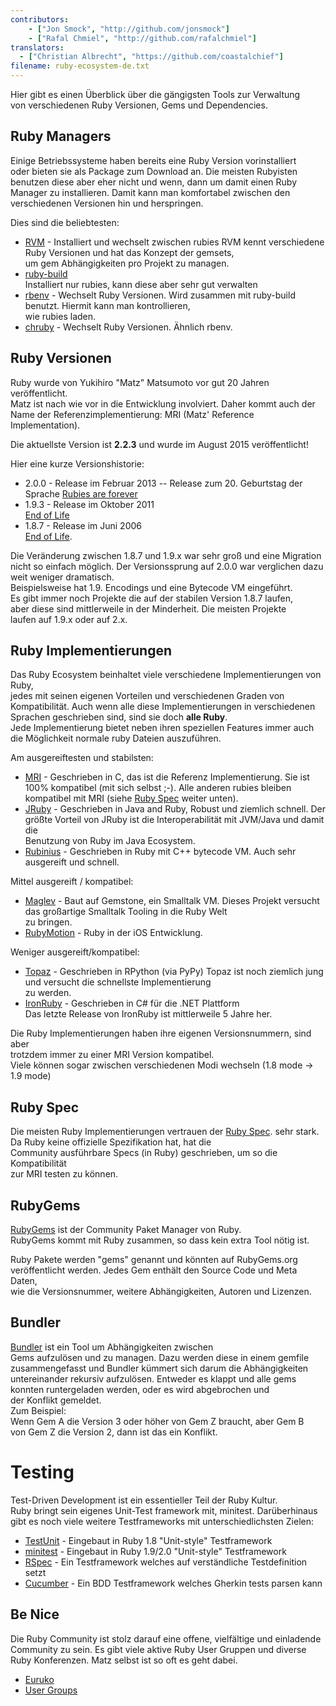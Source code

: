 ```yaml
---
contributors:
    - ["Jon Smock", "http://github.com/jonsmock"]
    - ["Rafal Chmiel", "http://github.com/rafalchmiel"]
translators:
  - ["Christian Albrecht", "https://github.com/coastalchief"]
filename: ruby-ecosystem-de.txt
---
```


Hier gibt es einen Überblick über die gängigsten Tools zur Verwaltung  
von verschiedenen Ruby Versionen, Gems und Dependencies.  

## Ruby Managers

Einige Betriebssysteme haben bereits eine Ruby Version vorinstalliert  
oder bieten sie als Package zum Download an. Die meisten Rubyisten  
benutzen diese aber eher nicht und wenn, dann um damit einen Ruby  
Manager zu installieren. Damit kann man komfortabel zwischen den  
verschiedenen Versionen hin und herspringen.  

Dies sind die beliebtesten:

* [RVM](https://rvm.io/) - Installiert und wechselt zwischen rubies
  RVM kennt verschiedene Ruby Versionen und hat das Konzept der gemsets,  
  um gem Abhängigkeiten pro Projekt zu managen.  
* [ruby-build](https://github.com/sstephenson/ruby-build)  
  Installiert nur rubies, kann diese aber sehr gut verwalten
* [rbenv](https://github.com/sstephenson/rbenv) - Wechselt Ruby Versionen.
  Wird zusammen mit ruby-build benutzt. Hiermit kann man kontrollieren,  
  wie rubies laden.
* [chruby](https://github.com/postmodern/chruby) - Wechselt Ruby Versionen.
  Ähnlich rbenv.

## Ruby Versionen

Ruby wurde von Yukihiro "Matz" Matsumoto vor gut 20 Jahren veröffentlicht.  
Matz ist nach wie vor in die Entwicklung involviert. Daher kommt auch der  
Name der Referenzimplementierung: MRI (Matz' Reference Implementation).  

Die aktuellste Version ist **2.2.3** und wurde im August 2015 veröffentlicht!  

Hier eine kurze Versionshistorie:

* 2.0.0 - Release im Februar 2013  -- Release zum 20. Geburtstag der Sprache
  [Rubies are forever](http://www.heise.de/developer/artikel/Ruby-2-0-als-Geschenk-zum-20-Geburtstag-1808109.html)
* 1.9.3 - Release im Oktober 2011  
  [End of Life](https://www.ruby-lang.org/en/news/2015/02/23/support-for-ruby-1-9-3-has-ended/)
* 1.8.7 - Release im Juni 2006  
  [End of Life](http://www.ruby-lang.org/en/news/2013/06/30/we-retire-1-8-7/).

Die Veränderung zwischen 1.8.7 und 1.9.x war sehr groß und eine Migration  
nicht so einfach möglich. Der Versionssprung auf 2.0.0 war verglichen dazu  
weit weniger dramatisch.  
Beispielsweise hat 1.9. Encodings und eine Bytecode VM eingeführt.  
Es gibt immer noch Projekte die auf der stabilen Version 1.8.7 laufen,  
aber diese sind mittlerweile in der Minderheit. Die meisten Projekte  
laufen auf 1.9.x oder auf 2.x.

## Ruby Implementierungen

Das Ruby Ecosystem beinhaltet viele verschiedene Implementierungen von Ruby,  
jedes mit seinen eigenen Vorteilen und verschiedenen Graden von  
Kompatibilität. Auch wenn alle diese Implementierungen in verschiedenen  
Sprachen geschrieben sind, sind sie doch **alle Ruby**.  
Jede Implementierung bietet neben ihren speziellen Features immer auch  
die Möglichkeit normale ruby Dateien auszuführen.

Am ausgereiftesten und stabilsten:

* [MRI](https://github.com/ruby/ruby) - Geschrieben in C, das ist die Referenz Implementierung.
  Sie ist 100% kompatibel (mit sich selbst ;-). Alle anderen rubies 
  bleiben kompatibel mit MRI (siehe [Ruby Spec](#ruby-spec) weiter unten).
* [JRuby](http://jruby.org/) - Geschrieben in Java and Ruby, Robust und ziemlich schnell.
  Der größte Vorteil von JRuby ist die Interoperabilität mit JVM/Java und damit die  
  Benutzung von Ruby im Java Ecosystem.
* [Rubinius](http://rubini.us/) - Geschrieben in Ruby mit C++ bytecode VM. 
  Auch sehr ausgereift und schnell. 

Mittel ausgereift / kompatibel:

* [Maglev](http://maglev.github.io/) - Baut auf Gemstone, ein Smalltalk VM.
  Dieses Projekt versucht das großartige Smalltalk Tooling in die Ruby Welt  
  zu bringen.
* [RubyMotion](http://www.rubymotion.com/) - Ruby in der iOS Entwicklung.

Weniger ausgereift/kompatibel:

* [Topaz](http://topazruby.com/) - Geschrieben in RPython (via PyPy)
  Topaz ist noch ziemlich jung und versucht die schnellste Implementierung  
  zu werden.
* [IronRuby](http://ironruby.net/) - Geschrieben in C# für die .NET Plattform  
  Das letzte Release von IronRuby ist mittlerweile 5 Jahre her. 

Die Ruby Implementierungen haben ihre eigenen Versionsnummern, sind aber  
trotzdem immer zu einer MRI Version kompatibel.  
Viele können sogar zwischen verschiedenen Modi wechseln (1.8 mode -> 1.9 mode)

## Ruby Spec

Die meisten Ruby Implementierungen vertrauen der [Ruby Spec](https://github.com/ruby/spec).
sehr stark. Da Ruby keine offizielle Spezifikation hat, hat die  
Community ausführbare Specs (in Ruby) geschrieben, um so die Kompatibilität  
zur MRI testen zu können.

## RubyGems

[RubyGems](http://rubygems.org/) ist der Community Paket Manager von Ruby.  
RubyGems kommt mit Ruby zusammen, so dass kein extra Tool nötig ist.  
  
Ruby Pakete werden "gems" genannt und könnten auf RubyGems.org  
veröffentlicht werden. Jedes Gem enthält den Source Code und Meta Daten,  
wie die Versionsnummer, weitere Abhängigkeiten, Autoren und Lizenzen.

## Bundler

[Bundler](http://bundler.io/) ist ein Tool um Abhängigkeiten zwischen  
Gems aufzulösen und zu managen. Dazu werden diese in einem gemfile  
zusammengefasst und Bundler kümmert sich darum die Abhängigkeiten  
untereinander rekursiv aufzulösen. Entweder es klappt und alle gems  
konnten runtergeladen werden, oder es wird abgebrochen und  
der Konflikt gemeldet.  
Zum Beispiel:  
Wenn Gem A die Version 3 oder höher von Gem Z braucht, aber Gem B  
von Gem Z die Version 2, dann ist das ein Konflikt.  

# Testing

Test-Driven Development ist ein essentieller Teil der Ruby Kultur.  
Ruby bringt sein eigenes Unit-Test framework mit, minitest. Darüberhinaus  
gibt es noch viele weitere Testframeworks mit unterschiedlichsten Zielen:

* [TestUnit](http://ruby-doc.org/stdlib-1.8.7/libdoc/test/unit/rdoc/Test/Unit.html) - Eingebaut in Ruby 1.8
  "Unit-style" Testframework
* [minitest](http://ruby-doc.org/stdlib-2.0.0/libdoc/minitest/rdoc/MiniTest.html) - Eingebaut in Ruby 1.9/2.0
  "Unit-style" Testframework
* [RSpec](http://rspec.info/) - Ein Testframework welches auf verständliche Testdefinition setzt
* [Cucumber](http://cukes.info/) - Ein BDD Testframework welches Gherkin tests parsen kann

## Be Nice
Die Ruby Community ist stolz darauf eine offene, vielfältige und einladende  
Community zu sein. Es gibt viele aktive Ruby User Gruppen und diverse  
Ruby Konferenzen. Matz selbst ist so oft es geht dabei.

* [Euruko](http://www.euruko2015.org)
* [User Groups](https://www.ruby-lang.org/de/community/user-groups/)

